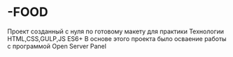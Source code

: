 # -FOOD
Проект созданный с нуля по готовому макету для практики Технологии HTML,CSS,GULP,JS ES6+
В основе этого проекта было осваение работы с программой Open Server Panel
